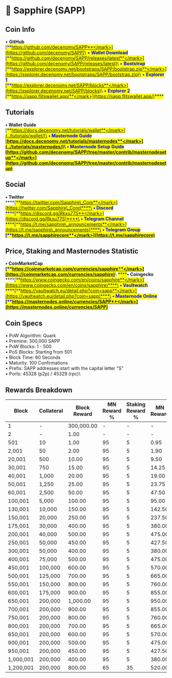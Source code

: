 # 🔸 Sapphire (SAPP)

## Coin Info

• **GitHub**\
[<mark style="color:blue;">**https://github.com/decenomy/SAPP**</mark>](https://github.com/decenomy/SAPP)<mark style="color:blue;"></mark>\ <mark style="color:blue;"></mark>• **Wallet Download**\
[<mark style="color:blue;">**https://github.com/decenomy/SAPP/releases/latest**</mark>](https://github.com/decenomy/SAPP/releases/latest)<mark style="color:blue;"></mark>\ <mark style="color:blue;"></mark>• **Bootstrap**\
[<mark style="color:blue;">**https://explorer.decenomy.net/bootstraps/SAPP/bootstrap.zip**</mark>](https://explorer.decenomy.net/bootstraps/SAPP/bootstrap.zip)<mark style="color:blue;"></mark>\ <mark style="color:blue;"></mark>• **Explorer 1** \
[<mark style="color:blue;">**https://explorer.decenomy.net/SAPP/blocks**</mark>](https://explorer.decenomy.net/SAPP/blocks)<mark style="color:blue;"></mark>\ <mark style="color:blue;"></mark>• **Explorer 2**\
[<mark style="color:blue;">**https://sapp.flitswallet.app/**</mark>](https://sapp.flitswallet.app/)<mark style="color:blue;">****</mark>

## Tutorials

**• Wallet Guide**\
[<mark style="color:blue;">**https://docs.decenomy.net/tutorials/wallet**</mark>](../tutorials/wallet/)\
**• Masternode Guide**\
[<mark style="color:blue;">**https://docs.decenomy.net/tutorials/masternodes**</mark>](../tutorials/masternodes/)<mark style="color:blue;"></mark>\ <mark style="color:blue;"></mark>• **Masternode Setup Guide**\
[<mark style="color:blue;">**https://github.com/decenomy/SAPP/tree/master/contrib/masternodesetup**</mark>](https://github.com/decenomy/SAPP/tree/master/contrib/masternodesetup)****

## Social

**• Twitter**\
****[<mark style="color:blue;">**https://twitter.com/Sapphire\_Core**</mark>](https://twitter.com/Sapphire\_Core)****\
**• Discord**\
****[<mark style="color:blue;">**https://discord.gg/Rkxu77S**</mark>](https://discord.gg/Rkxu77S)****\
**• Telegram Channel**\
****[<mark style="color:blue;">**https://t.me/sapphire\_announcements**</mark>](https://t.me/sapphire\_announcements)****\
**• Telegram Group**\
****[<mark style="color:blue;">**https://t.me/sapphirecore**</mark>](https://t.me/sapphirecore)<mark style="color:blue;">****</mark>

## Price, Staking and Masternodes Statistic

**• CoinMarketCap**\
****[<mark style="color:blue;">**https://coinmarketcap.com/currencies/sapphire**</mark>](https://coinmarketcap.com/currencies/sapphire)<mark style="color:blue;">****</mark>\ <mark style="color:blue;">****</mark>**• Coingecko**\
****[<mark style="color:blue;">**https://www.coingecko.com/en/coins/sapphire**</mark>](https://www.coingecko.com/en/coins/sapphire)****\
**• Vaultwatch**\
****[<mark style="color:blue;">**https://vaultwatch.eu/detail.php?coin=sapp**</mark>](https://vaultwatch.eu/detail.php?coin=sapp)****\
**• Masternode Online**\
****[<mark style="color:blue;">**https://masternodes.online/currencies/SAPP**</mark>](https://masternodes.online/currencies/SAPP)<mark style="color:blue;">****</mark>

## Coin Specs

• PoW Algorithm: Quark\
• Premine: 300,000 SAPP\
• PoW Blocks: 1 - 500\
• PoS Blocks: Starting from 501\
• Block Time: 60 Seconds\
• Maturity: 100 Confirmations\
• Prefix: SAPP addresses start with the capital letter "S"\
• Ports: 45328 (p2p) / 45329 (rpc)\


## Rewards Breakdown

| Block     | Collateral | Block Reward | MN Reward % | Staking Reward % | MN Reward | Staker Reward |
| --------- | ---------- | ------------ | ----------- | ---------------- | --------- | ------------- |
| 1         | -          | 300,000.00   | -           | -                | -         | -             |
| 2         | -          | 1.00         | -           | -                | -         | -             |
| 501       | 10         | 1.00         | 95          | 5                | 0.95      | 0.05          |
| 2,001     | 50         | 2.00         | 95          | 5                | 1.90      | 0.10          |
| 20,001    | 500        | 10.00        | 95          | 5                | 9.50      | 0.50          |
| 30,001    | 750        | 15.00        | 95          | 5                | 14.25     | 0.75          |
| 40,001    | 1,000      | 20.00        | 95          | 5                | 19.00     | 1.00          |
| 50,001    | 1,250      | 25.00        | 95          | 5                | 23.75     | 1.25          |
| 60,001    | 2,500      | 50.00        | 95          | 5                | 47.50     | 2.50          |
| 100,001   | 5,000      | 100.00       | 95          | 5                | 95.00     | 5.00          |
| 130,001   | 10,000     | 150.00       | 95          | 5                | 142.50    | 7.50          |
| 150,001   | 20,000     | 250.00       | 95          | 5                | 237.50    | 12.50         |
| 175,001   | 30,000     | 400.00       | 95          | 5                | 380.00    | 20.00         |
| 200,001   | 40,000     | 500.00       | 95          | 5                | 475.00    | 25.00         |
| 250,001   | 50,000     | 450.00       | 95          | 5                | 427.50    | 22.50         |
| 300,001   | 50,000     | 400.00       | 95          | 5                | 380.00    | 20.00         |
| 400,001   | 75,000     | 500.00       | 95          | 5                | 475.00    | 25.00         |
| 450,001   | 100,000    | 600.00       | 95          | 5                | 570.00    | 30.00         |
| 500,001   | 125,000    | 700.00       | 95          | 5                | 665.00    | 35.00         |
| 550,001   | 150,000    | 800.00       | 95          | 5                | 760.00    | 40.00         |
| 600,001   | 175,000    | 900.00       | 95          | 5                | 855.00    | 45.00         |
| 650,001   | 200,000    | 1,000.00     | 95          | 5                | 950.00    | 50.00         |
| 700,001   | 200,000    | 900.00       | 95          | 5                | 855.00    | 45.00         |
| 750,001   | 200,000    | 800.00       | 95          | 5                | 760.00    | 40.00         |
| 800,001   | 200,000    | 700.00       | 95          | 5                | 665.00    | 35.00         |
| 850,001   | 200,000    | 600.00       | 95          | 5                | 570.00    | 30.00         |
| 900,001   | 200,000    | 500.00       | 95          | 5                | 475.00    | 25.00         |
| 950,001   | 200,000    | 450.00       | 95          | 5                | 427.50    | 22.50         |
| 1,000,001 | 200,000    | 400.00       | 95          | 5                | 380.00    | 20.00         |
| 1,200,001 | 200,000    | 800.00       | 65          | 35               | 520.00    | 280.00        |

